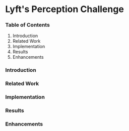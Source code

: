 # Lyft's Perception Challenge

### Table of Contents
  1) Introduction
  2) Related Work
  3) Implementation
  4) Results
  5) Enhancements

### Introduction


### Related Work


### Implementation


### Results


### Enhancements


